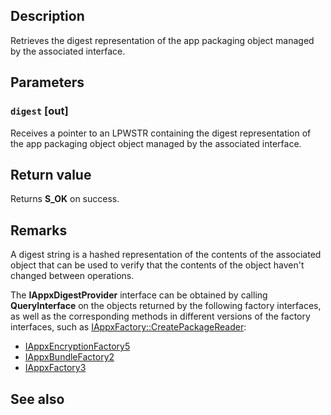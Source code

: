 ## Description

Retrieves the digest representation of the app packaging object managed by the associated interface.

## Parameters

### `digest` [out]

Receives a pointer to an LPWSTR containing the digest representation of the app packaging object object managed by the associated interface.

## Return value

Returns **S_OK** on success.

## Remarks

A digest string is a hashed representation of the contents of the associated object that can be used to verify that the contents of the object haven't changed between operations.

The **IAppxDigestProvider** interface can be obtained by calling **QueryInterface** on the objects returned by the following factory interfaces, as well as the corresponding methods in different versions of the factory interfaces, such as [IAppxFactory::CreatePackageReader](https://learn.microsoft.com/windows/win32/api/appxpackaging/nf-appxpackaging-iappxfactory-createpackagereader):

- [IAppxEncryptionFactory5](https://learn.microsoft.com/windows/win32/api/appxpackaging/nn-appxpackaging-iappxencryptionfactory4)
- [IAppxBundleFactory2](https://learn.microsoft.com/windows/win32/api/appxpackaging/nn-appxpackaging-iappxbundlefactory2)
- [IAppxFactory3](https://learn.microsoft.com/windows/win32/api/appxpackaging/nn-appxpackaging-iappxfactory3)

## See also